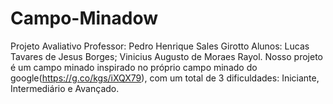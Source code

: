 # Campo-Minadow
Projeto Avaliativo
Professor: Pedro Henrique Sales Girotto
Alunos: Lucas Tavares de Jesus Borges; Vinicius Augusto de Moraes Rayol.
Nosso projeto é um campo minado inspirado no próprio campo minado do google(https://g.co/kgs/iXQX79), com um total de 3 dificuldades: Iniciante, Intermediário e Avançado.
